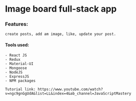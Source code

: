 # Image board full-stack app

### Features: 
    create posts, add am image, like, update your post.

#### Tools used:     
    - React JS
    - Redux
    - Material-UI
    - Mongoose
    - NodeJS
    - ExpressJS
    - NPM packages

    Tutorial link: https://www.youtube.com/watch?v=ngc9gnGgUdA&list=LL&index=4&ab_channel=JavaScriptMastery